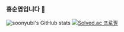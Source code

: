 ### 홍순엽입니다 👋


![soonyubi's GitHub stats](https://github-readme-stats.vercel.app/api?username=soonyubi&show_icons=true&theme=highcontrast)
[![Solved.ac
프로필](http://mazassumnida.wtf/api/mini/generate_badge?boj={soonyubi})](https://solved.ac/{soonyubi})
<!--
**soonyubi/soonyubi** is a ✨ _special_ ✨ repository because its `README.md` (this file) appears on your GitHub profile.

Here are some ideas to get you started:

- 🔭 I’m currently working on ...
- 🌱 I’m currently learning ...
- 👯 I’m looking to collaborate on ...
- 🤔 I’m looking for help with ...
- 💬 Ask me about ...
- 📫 How to reach me: ...
- 😄 Pronouns: ...
- ⚡ Fun fact: ...
-->
